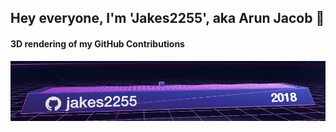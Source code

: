 ## Hey everyone, I'm 'Jakes2255', aka Arun Jacob 👋

<!--
**jakes2255/jakes2255** is a ✨ _special_ ✨ repository because its `README.md` (this file) appears on your GitHub profile.


Here are some ideas to get you started:

- 🔭 I’m currently working on ...
- 🌱 I’m currently learning ...
- 👯 I’m looking to collaborate on ...
- 🤔 I’m looking for help with ...
- 💬 Ask me about ...
- 📫 How to reach me: ...
- 😄 Pronouns: ...
- ⚡ Fun fact: ...
-->

#### 3D rendering of my GitHub Contributions

![](https://github.com/jakes2255/jakes2255/blob/main/GitHubContributionUsingSkyline.gif)
